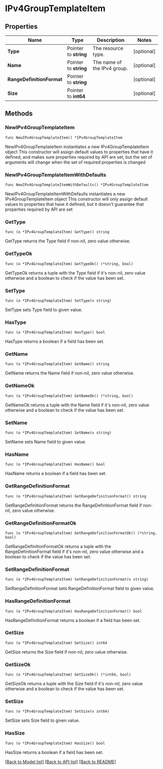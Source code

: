 # IPv4GroupTemplateItem

## Properties

Name | Type | Description | Notes
------------ | ------------- | ------------- | -------------
**Type** | Pointer to **string** | The resource type. | [optional] 
**Name** | Pointer to **string** | The name of the IPv4 group. | [optional] 
**RangeDefinitionFormat** | Pointer to **string** |  | [optional] 
**Size** | Pointer to **int64** |  | [optional] 

## Methods

### NewIPv4GroupTemplateItem

`func NewIPv4GroupTemplateItem() *IPv4GroupTemplateItem`

NewIPv4GroupTemplateItem instantiates a new IPv4GroupTemplateItem object
This constructor will assign default values to properties that have it defined,
and makes sure properties required by API are set, but the set of arguments
will change when the set of required properties is changed

### NewIPv4GroupTemplateItemWithDefaults

`func NewIPv4GroupTemplateItemWithDefaults() *IPv4GroupTemplateItem`

NewIPv4GroupTemplateItemWithDefaults instantiates a new IPv4GroupTemplateItem object
This constructor will only assign default values to properties that have it defined,
but it doesn't guarantee that properties required by API are set

### GetType

`func (o *IPv4GroupTemplateItem) GetType() string`

GetType returns the Type field if non-nil, zero value otherwise.

### GetTypeOk

`func (o *IPv4GroupTemplateItem) GetTypeOk() (*string, bool)`

GetTypeOk returns a tuple with the Type field if it's non-nil, zero value otherwise
and a boolean to check if the value has been set.

### SetType

`func (o *IPv4GroupTemplateItem) SetType(v string)`

SetType sets Type field to given value.

### HasType

`func (o *IPv4GroupTemplateItem) HasType() bool`

HasType returns a boolean if a field has been set.

### GetName

`func (o *IPv4GroupTemplateItem) GetName() string`

GetName returns the Name field if non-nil, zero value otherwise.

### GetNameOk

`func (o *IPv4GroupTemplateItem) GetNameOk() (*string, bool)`

GetNameOk returns a tuple with the Name field if it's non-nil, zero value otherwise
and a boolean to check if the value has been set.

### SetName

`func (o *IPv4GroupTemplateItem) SetName(v string)`

SetName sets Name field to given value.

### HasName

`func (o *IPv4GroupTemplateItem) HasName() bool`

HasName returns a boolean if a field has been set.

### GetRangeDefinitionFormat

`func (o *IPv4GroupTemplateItem) GetRangeDefinitionFormat() string`

GetRangeDefinitionFormat returns the RangeDefinitionFormat field if non-nil, zero value otherwise.

### GetRangeDefinitionFormatOk

`func (o *IPv4GroupTemplateItem) GetRangeDefinitionFormatOk() (*string, bool)`

GetRangeDefinitionFormatOk returns a tuple with the RangeDefinitionFormat field if it's non-nil, zero value otherwise
and a boolean to check if the value has been set.

### SetRangeDefinitionFormat

`func (o *IPv4GroupTemplateItem) SetRangeDefinitionFormat(v string)`

SetRangeDefinitionFormat sets RangeDefinitionFormat field to given value.

### HasRangeDefinitionFormat

`func (o *IPv4GroupTemplateItem) HasRangeDefinitionFormat() bool`

HasRangeDefinitionFormat returns a boolean if a field has been set.

### GetSize

`func (o *IPv4GroupTemplateItem) GetSize() int64`

GetSize returns the Size field if non-nil, zero value otherwise.

### GetSizeOk

`func (o *IPv4GroupTemplateItem) GetSizeOk() (*int64, bool)`

GetSizeOk returns a tuple with the Size field if it's non-nil, zero value otherwise
and a boolean to check if the value has been set.

### SetSize

`func (o *IPv4GroupTemplateItem) SetSize(v int64)`

SetSize sets Size field to given value.

### HasSize

`func (o *IPv4GroupTemplateItem) HasSize() bool`

HasSize returns a boolean if a field has been set.


[[Back to Model list]](../README.md#documentation-for-models) [[Back to API list]](../README.md#documentation-for-api-endpoints) [[Back to README]](../README.md)


